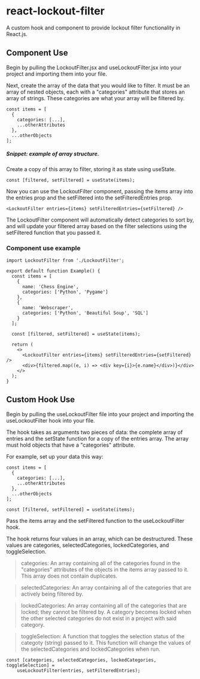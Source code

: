# react-lockout-filter
A custom hook and component to provide lockout filter functionality in React.js.

## Component Use
Begin by pulling the LockoutFilter.jsx and useLockoutFilter.jsx into your project and importing them into your file.

Next, create the array of the data that you would like to filter. It must be an array of nested objects, each with a "categories" attribute that stores an array of strings. These categories are what your array will be filtered by.

```
const items = [
  {
    categories: [...],
    ...otherAttributes
  },
  ...otherObjects
];
```
##### Snippet: example of array structure.

Create a copy of this array to filter, storing it as state using useState.

```
const [filtered, setFiltered] = useState(items);
```

Now you can use the LockoutFilter component, passing the items array into the entries prop and the setFiltered into the setFilteredEntries prop.

```
<LockoutFilter entries={items} setFilteredEntries={setFiltered} />
```

The LockoutFilter component will automatically detect categories to sort by, and will update your filtered array based on the filter selections using the setFiltered function that you passed it.

### Component use example
```
import LockoutFilter from './LockoutFilter';

export default function Example() {
  const items = [
    {
      name: 'Chess Engine',
      categories: ['Python', 'Pygame']
    },
    {
      name: 'Webscraper',
      categories: ['Python', 'Beautiful Soup', 'SQL']
    }
  ];

  const [filtered, setFiltered] = useState(items);

  return (
    <>
      <LockoutFilter entries={items} setFilteredEntries={setFiltered} />
      <div>{filtered.map((e, i) => <div key={i}>{e.name}</div>)}</div>
    </>
  );
}
```

## Custom Hook Use
Begin by pulling the useLockoutFilter file into your project and importing the useLockoutFilter hook into your file.

The hook takes as arguments two pieces of data: the complete array of entries and the setState function for a copy of the entries array. The array must hold objects that have a "categories" attribute.

For example, set up your data this way:

```
const items = [
  {
    categories: [...],
    ...otherAttributes
  },
  ...otherObjects
];

const [filtered, setFiltered] = useState(items);
```

Pass the items array and the setFiltered function to the useLockoutFilter hook.

The hook returns four values in an array, which can be destructured. These values are categories, selectedCategories, lockedCategories, and toggleSelection.

> categories: An array containing all of the categories found in the "categories" attributes of the objects in the items array passed to it. This array does not contain duplicates.

> selectedCategories: An array containing all of the categories that are actively being filtered by.

> lockedCategories: An array containing all of the categories that are locked; they cannot be filtered by. A category becomes locked when the other selected categories do not exist in a project with said category.

> toggleSelection: A function that toggles the selection status of the categoty (string) passed to it. This function will change the values of the selectedCategories and lockedCategories when run.

```
const [categories, selectedCategories, lockedCategories, toggleSelection] =
    useLockoutFilter(entries, setFilteredEntries);
```

